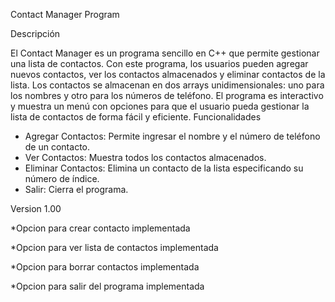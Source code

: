 Contact Manager Program

Descripción

El Contact Manager es un programa sencillo en C++ que permite gestionar una lista de contactos. Con este programa, los usuarios pueden agregar nuevos contactos, ver los contactos almacenados y eliminar contactos de la lista. Los contactos se almacenan en dos arrays unidimensionales: uno para los nombres y otro para los números de teléfono. El programa es interactivo y muestra un menú con opciones para que el usuario pueda gestionar la lista de contactos de forma fácil y eficiente.
Funcionalidades
* Agregar Contactos: Permite ingresar el nombre y el número de teléfono de un contacto.
* Ver Contactos: Muestra todos los contactos almacenados.
* Eliminar Contactos: Elimina un contacto de la lista especificando su número de índice.
* Salir: Cierra el programa.

Version 1.00

*Opcion para crear contacto implementada

*Opcion para ver lista de contactos implementada

*Opcion para borrar contactos implementada

*Opcion para salir del programa implementada
